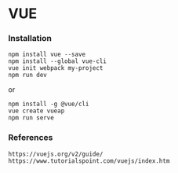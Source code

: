 # VUE

### Installation

```
npm install vue --save
npm install --global vue-cli
vue init webpack my-project
npm run dev
```

or

```
npm install -g @vue/cli
vue create vueap
npm run serve
```

### References
```
https://vuejs.org/v2/guide/
https://www.tutorialspoint.com/vuejs/index.htm
```
